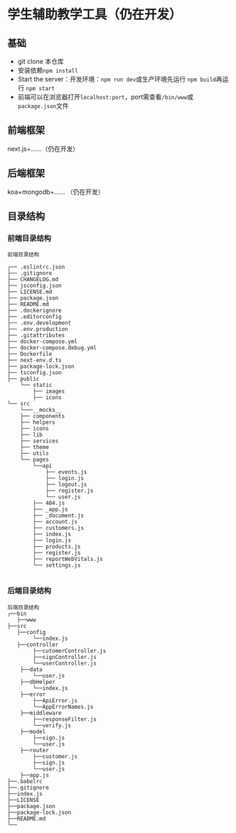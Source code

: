 # 学生辅助教学工具（仍在开发）
## 基础
- git clone 本仓库
- 安装依赖`npm install`
- Start the server：开发环境：`npm run dev`或生产环境先运行 `npm build`再运行 `npm start`
-  前端可以在浏览器打开`localhost:port`，port需查看`/bin/www`或`package.json`文件

## 前端框架
next.js+……（仍在开发）
## 后端框架
koa+mongodb+……  （仍在开发）

## 目录结构

### 前端目录结构
```
前端目录结构

┌── .eslintrc.json 
├── .gitignore 
├── CHANGELOG.md 
├── jsconfig.json
├── LICENSE.md
├── package.json
├── README.md
├── .dockerignore
├── .editorconfig
├── .env.development
├── .env.production
├── .gitattributes
├── docker-compose.yml
├── docker-compose.debug.yml
├── Dockerfile
├── next-env.d.ts
├── package-lock.json
├── tsconfig.json
├── public
    └── static
        ├── images
        ├── icons
└── src
    └───__mocks__
	├── components
	├── helpers
	├── icons
	├── lib
	├── services
	├── theme
	├── utils
	└── pages
	    └──api
	        ├── events.js
	        ├── login.js
	        ├── logout.js
	        ├── register.js
	        └── user.js
	    ├── 404.js
	    ├── _app.js
	    ├── _document.js
	    ├── account.js
	    ├── customers.js
	    ├── index.js
	    ├── login.js
	    ├── products.js
	    ├── register.js
	    ├── reportWebVitals.js
	    └── settings.js
		
```
### 后端目录结构
```
后端目录结构
┌──bin
   ├──www
├──src
   ├──config
        └──index.js
   ├──controller
        ├──cutomerController.js
        ├──signController.js
        └──userController.js
    ├──data
        └──user.js
    ├──dbHelper
        └──index.js
    ├──error
        ├──ApiError.js
        └──AppErrorNames.js
    ├──middleware
        ├──responseFilter.js
        └──verify.js
    ├──model
        ├──sign.js
        └──user.js
    ├──router
        ├──customer.js
        ├──sign.js
        └──user.js
    ├──app.js
├──.babelrc
├──.gitignore
├──index.js
├──LICENSE
├──package.json
├──package-lock.json
├──README.md
└──
```


